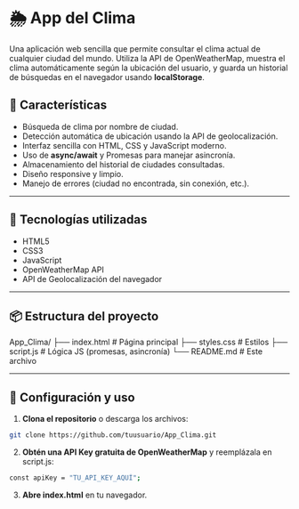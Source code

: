 # 🌦️ App del Clima

Una aplicación web sencilla que permite consultar el clima actual de cualquier ciudad del mundo. Utiliza la API de OpenWeatherMap, muestra el clima automáticamente según la ubicación del usuario, y guarda un historial de búsquedas en el navegador usando **localStorage**.

## 🚀 Características

- Búsqueda de clima por nombre de ciudad.
- Detección automática de ubicación usando la API de geolocalización.
- Interfaz sencilla con HTML, CSS y JavaScript moderno.
- Uso de **async/await** y Promesas para manejar asincronía.
- Almacenamiento del historial de ciudades consultadas.
- Diseño responsive y limpio.
- Manejo de errores (ciudad no encontrada, sin conexión, etc.).

---

## 🧰 Tecnologías utilizadas

- HTML5
- CSS3
- JavaScript
- OpenWeatherMap API
- API de Geolocalización del navegador

---

## 📦 Estructura del proyecto

App_Clima/
├── index.html # Página principal
├── styles.css # Estilos
├── script.js # Lógica JS (promesas, asincronía)
└── README.md # Este archivo


---

## 🔑 Configuración y uso

1. **Clona el repositorio** o descarga los archivos:

```bash
git clone https://github.com/tuusuario/App_Clima.git
```

2. **Obtén una API Key gratuita de OpenWeatherMap** y reemplázala en script.js:

```bash
const apiKey = "TU_API_KEY_AQUÍ";
```

3. **Abre index.html** en tu navegador.